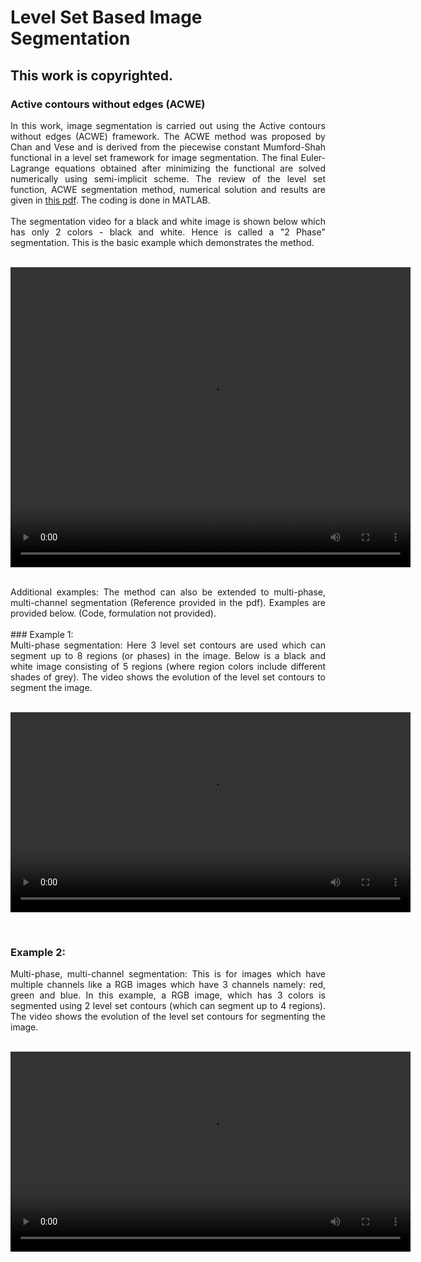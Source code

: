 # Level Set Based Image Segmentation
## This work is copyrighted.


###  Active contours without edges (ACWE)
<div style="text-align: justify"> 
In this work, image segmentation is carried out using the Active contours without edges (ACWE) framework. The ACWE method was proposed by Chan and Vese and is derived from the piecewise constant Mumford-Shah functional in a level set framework for image segmentation. The final Euler-Lagrange equations obtained after minimizing the functional are solved numerically using semi-implicit scheme. The review of the level set function, ACWE segmentation method, numerical solution and results are given in <a href="Latex/main.pdf" target="blank">this pdf</a>. 
The coding is done in MATLAB.
<br/>
<br/>
 The segmentation video for a black and white image is shown below which has only 2 colors - black and white. Hence is called a "2 Phase" segmentation. This is the basic example which demonstrates the method.
</div>

<br/>
<p align="center">
<video width="640" height="480" controls preload>
  <source src="videos/2phase_levelset.mp4">
</video>
</p>

<br/>
<div style="text-align: justify"> 
Additional examples: The method can also be extended to multi-phase, multi-channel segmentation (Reference provided in the pdf). Examples are provided below. (Code, formulation not provided).
</div>
<br/>
### Example 1: 
<div style="text-align: justify"> 
Multi-phase segmentation: Here 3 level set contours are used which can segment up to 8 regions (or phases) in the image. Below is a black and white image consisting of 5 regions (where region colors include different shades of grey). The video shows the evolution of the level set contours to segment the image.
</div>
<br/>
<p align="center">
<video width="640" controls preload>
  <source src="videos/multiphase.mp4">
</video>
</p>
<br/>

### Example 2: 
<div style="text-align: justify"> 
Multi-phase, multi-channel segmentation: This is for images which have multiple channels like a RGB images which have 3 channels namely: red, green and blue. In this example, a RGB image, which has 3 colors is segmented using 2 level set contours (which can segment up to 4 regions). The video shows the evolution of the level set contours for segmenting the image.
</div>
<br/>
<p align="center">
<video width="640" controls preload>
  <source src="videos/RGB.mp4">
</video>
</p>
<br/>








